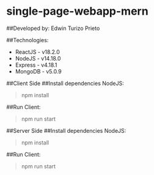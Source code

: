 # single-page-webapp-mern

##Developed by: Edwin Turizo Prieto

##Technologies:
* ReactJS - v18.2.0
* NodeJS - v14.18.0
* Express - v4.18.1
* MongoDB - v5.0.9


##Client Side
##Install dependencies NodeJS:
> npm install


##Run Client:
> npm run start

##Server Side
##Install dependencies NodeJS:
> npm install


##Run Client:
> npm run start
